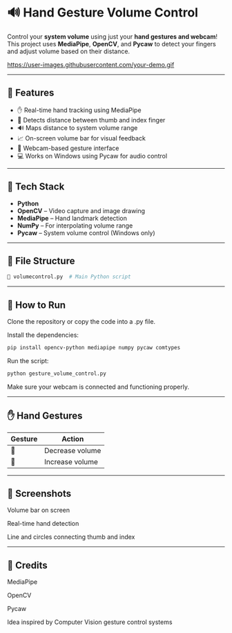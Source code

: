 # 🔊 Hand Gesture Volume Control

Control your **system volume** using just your **hand gestures and webcam**!  
This project uses **MediaPipe**, **OpenCV**, and **Pycaw** to detect your fingers and adjust volume based on their distance.

https://user-images.githubusercontent.com/your-demo.gif <!-- Optional: Add demo GIF -->

---

## 🎯 Features

- ✋ Real-time hand tracking using MediaPipe
- 🤏 Detects distance between thumb and index finger
- 🔊 Maps distance to system volume range
- 📈 On-screen volume bar for visual feedback
- 🎥 Webcam-based gesture interface
- 💻 Works on Windows using Pycaw for audio control

---

## 🧰 Tech Stack

- **Python**
- **OpenCV** – Video capture and image drawing
- **MediaPipe** – Hand landmark detection
- **NumPy** – For interpolating volume range
- **Pycaw** – System volume control (Windows only)

---

## 📂 File Structure

```bash
📄 volumecontrol.py  # Main Python script
```
---

## 🚀 How to Run
Clone the repository or copy the code into a .py file.

Install the dependencies:

```bash
pip install opencv-python mediapipe numpy pycaw comtypes
```
Run the script:

```bash
python gesture_volume_control.py
```
Make sure your webcam is connected and functioning properly.

---

## ✋ Hand Gestures

| Gesture | Action             |
|--------|--------------------|
| 🤏     | Decrease volume     |
| 👐     | Increase volume     |

---

## 📸 Screenshots <br>
<!-- Add screenshots if needed -->
Volume bar on screen <br>

Real-time hand detection <br>

Line and circles connecting thumb and index  <br>

---

## 🤝 Credits <br>
MediaPipe <br>

OpenCV  <br>

Pycaw <br>

Idea inspired by Computer Vision gesture control systems <br>
